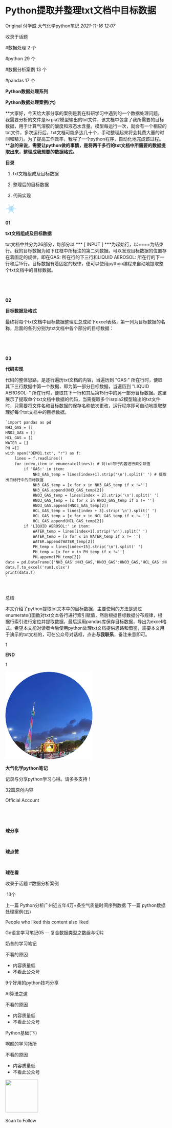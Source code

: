 # Python提取并整理txt文档中目标数据

<a id="copyright_logo"></a>Original <a id="js_author_name"></a>付学威 <a id="profileBt"></a><a id="js_name"></a>大气化学python笔记 *2021-11-16 12:07*

收录于话题

<a id="js_article_tag_name__2137135026105286658"></a>#数据处理 <a id="js_article_tag_num__2137135026105286658"></a>2 <a id="js_article_tag_tips__2137135026105286658"></a>个

<a id="js_article_tag_name__2070277671715930115"></a>#python <a id="js_article_tag_num__2070277671715930115"></a>29 <a id="js_article_tag_tips__2070277671715930115"></a>个

<a id="js_article_tag_name__2111129921791000576"></a>#数据分析案例 <a id="js_article_tag_num__2111129921791000576"></a>13 <a id="js_article_tag_tips__2111129921791000576"></a>个

<a id="js_article_tag_name__2073532319717457922"></a>#pandas <a id="js_article_tag_num__2073532319717457922"></a>17 <a id="js_article_tag_tips__2073532319717457922"></a>个

**Python数据处理系列**

**Python数据处理案例(六)**

**大家好，今天给大家分享的案例是我在科研学习中遇到的一个数据处理问题。我需要分析的文件是isrpia2模型输出的txt文件，该文档中包含了我所需要的目标数据，用于计算气溶胶的酸度和液态水含量。模型每运行一次，就会有一个相应的txt文件，多次运行后，txt文档可能多达几十个，手动整理起来将会耗费大量的时间和精力。为了提高工作效率，我写了一个python程序，自动化地完成该过程。****总的来说，需要让python做的事情，是将两千多行的txt文档中所需要的数据提取出来，整理成我想要的数据格式。**

**目录**

1.  txt文档组成及目标数据
    
2.  整理后的目标数据
    
3.  代码实现
    

<img width="36" height="36" src="../../../_resources/640_wx_fmt_gif_wxfrom_5_wx_lazy__10c03e33c91b408db.gif"/>

**01**

**txt文档组成及目标数据**

txt文档中共分为26部分，每部分以 *** \[ INPUT \] ***为起始行，以====为结束行。我的目标数据为如下红框中所标注的第二列数据。可以发现目标数据的位置存在着固定的规律，即在GAS: 所在行的下三行和LIQUID AEROSOL: 所在行的下一行和后15行。目标数据有着固定的规律，便可以使用python编程来自动地提取整个txt文档中的目标数据。

![Image](data:image/gif;base64,iVBORw0KGgoAAAANSUhEUgAAAAEAAAABCAYAAAAfFcSJAAAADUlEQVQImWNgYGBgAAAABQABh6FO1AAAAABJRU5ErkJggg==)

![Image](data:image/gif;base64,iVBORw0KGgoAAAANSUhEUgAAAAEAAAABCAYAAAAfFcSJAAAADUlEQVQImWNgYGBgAAAABQABh6FO1AAAAABJRU5ErkJggg==)

**02**

**目标数据及格式**

最终将每个txt文档中目标数据整理汇总成如下excel表格，第一列为目标数据的名称，后面的各列分别为txt文档中各个部分的目标数据：

![Image](data:image/gif;base64,iVBORw0KGgoAAAANSUhEUgAAAAEAAAABCAYAAAAfFcSJAAAADUlEQVQImWNgYGBgAAAABQABh6FO1AAAAABJRU5ErkJggg==)

![Image](data:image/gif;base64,iVBORw0KGgoAAAANSUhEUgAAAAEAAAABCAYAAAAfFcSJAAAADUlEQVQImWNgYGBgAAAABQABh6FO1AAAAABJRU5ErkJggg==)

**03**

**代码实现**

代码的整体思路，是逐行遍历txt文档的内容，当遍历到 "GAS:" 所在行时，便取其下三行数据中第一个数据，即为第一部分目标数据，当遍历到 "LIQUID AEROSOL: " 所在行时，便取其下一行和其后第15行中的另一部分目标数据。这里展示了提取单个txt文档中数据的代码，当需提取多个isrpia2模型输出的txt文件时，只需要将文件名和目标数据的保存名称依次更改，运行程序即可自动地提取整理好每个txt文档中的目标数据。

```
`import pandas as pd
NH3_GAS = []
HNO3_GAS = []
HCL_GAS = []
WATER = []
PH =[]
with open("DEMO1.txt", "r") as f:
    lines = f.readlines()
    for index,item in enumerate(lines): # 对txt每行内容进行索引赋值
        if 'GAS:' in item:
            NH3_GAS_temp = lines[index+1].strip('\n').split(' ') # 提取出目标行中的目标数据
            NH3_GAS_temp = [x for x in NH3_GAS_temp if x !='']
            NH3_GAS.append(NH3_GAS_temp[2])
            HNO3_GAS_temp = lines[index + 2].strip('\n').split(' ')
            HNO3_GAS_temp = [x for x in HNO3_GAS_temp if x != '']
            HNO3_GAS.append(HNO3_GAS_temp[2])
            HCL_GAS_temp = lines[index + 3].strip('\n').split(' ')
            HCL_GAS_temp = [x for x in HCL_GAS_temp if x != '']
            HCL_GAS.append(HCL_GAS_temp[2])
        if 'LIQUID AEROSOL:' in item:
            WATER_temp = lines[index+1].strip('\n').split(' ')
            WATER_temp = [x for x in WATER_temp if x != '']
            WATER.append(WATER_temp[2])
            PH_temp = lines[index+15].strip('\n').split(' ')
            PH_temp = [x for x in PH_temp if x !='']
            PH.append(PH_temp[2])
data = pd.DataFrame({'NH3_GAS':NH3_GAS,'HNO3_GAS':HNO3_GAS,'HCL_GAS':HCL_GAS,'WATER':WATER,'PH':PH},dtype='float32')
data.T.to_excel('run1.xlsx')
print(data.T)
`
```

![Image](data:image/gif;base64,iVBORw0KGgoAAAANSUhEUgAAAAEAAAABCAYAAAAfFcSJAAAADUlEQVQImWNgYGBgAAAABQABh6FO1AAAAABJRU5ErkJggg==)

总结

本文介绍了python提取txt文本中的目标数据，主要使用的方法是通过enumerate()函数对txt文本各行进行索引赋值，然后根据目标数据分布规律，根据行索引进行定位并提取数据，最后运用pandas库保存目标数据，导出为excel格式。希望本文能对读者今后使用python处理txt文档提供思路和借鉴，需要本文用于演示的txt文档的，可在公众号对话框，点击**与我联系**，备注来意即可。

1

**END**

1

![](../../../_resources/0_wx_fmt_png_e41ec6e74e91459da0269d4316c12053.png)

**大气化学python笔记**

记录与分享python学习心得。请多多支持！

<a id="js_profile_article"></a>32篇原创内容

Official Account

![Image](data:image/gif;base64,iVBORw0KGgoAAAANSUhEUgAAAAEAAAABCAYAAAAfFcSJAAAADUlEQVQImWNgYGBgAAAABQABh6FO1AAAAABJRU5ErkJggg==)

![Image](data:image/gif;base64,iVBORw0KGgoAAAANSUhEUgAAAAEAAAABCAYAAAAfFcSJAAAADUlEQVQImWNgYGBgAAAABQABh6FO1AAAAABJRU5ErkJggg==)

**球分享**

![Image](data:image/gif;base64,iVBORw0KGgoAAAANSUhEUgAAAAEAAAABCAYAAAAfFcSJAAAADUlEQVQImWNgYGBgAAAABQABh6FO1AAAAABJRU5ErkJggg==)

**球点赞**

![Image](data:image/gif;base64,iVBORw0KGgoAAAANSUhEUgAAAAEAAAABCAYAAAAfFcSJAAAADUlEQVQImWNgYGBgAAAABQABh6FO1AAAAABJRU5ErkJggg==)

**球在看**

收录于话题 #<a id="js_album_keep_read_title"></a>数据分析案例

 <a id="js_album_keep_read_size"></a>13个

<a id="js_album_prev"></a>上一篇 <a id="js_album_keep_read_pre_title"></a>Python分析广州近五年4万+条空气质量时间序列数据 <a id="js_album_next"></a>下一篇 <a id="js_album_keep_read_next_title"></a>python数据处理案例(五)

People who liked this content also liked

Go语言学习笔记05 -- 复合数据类型之数组与切片

奶昔的学习笔记

不看的原因

- 内容质量低
- 不看此公众号

9个好用的python技巧分享

AI算法之道

不看的原因

- 内容质量低
- 不看此公众号

Python基础(下)

啊颜的学习场所

不看的原因

- 内容质量低
- 不看此公众号

<img width="102" height="102" src="../../../_resources/qrcode_scene_10000004_size_102___e9320b8227fd49c8b.bmp"/>

Scan to Follow